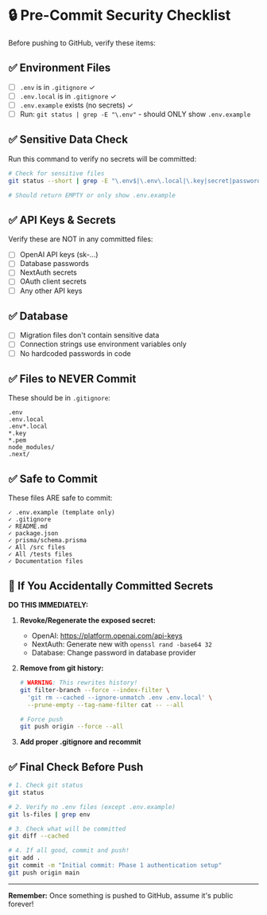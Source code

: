 # 🔒 Pre-Commit Security Checklist

Before pushing to GitHub, verify these items:

## ✅ Environment Files

- [ ] `.env` is in `.gitignore` ✓
- [ ] `.env.local` is in `.gitignore` ✓
- [ ] `.env.example` exists (no secrets) ✓
- [ ] Run: `git status | grep -E "\.env"` - should ONLY show `.env.example`

## ✅ Sensitive Data Check

Run this command to verify no secrets will be committed:

```bash
# Check for sensitive files
git status --short | grep -E "\.env$|\.env\.local|\.key|secret|password"

# Should return EMPTY or only show .env.example
```

## ✅ API Keys & Secrets

Verify these are NOT in any committed files:
- [ ] OpenAI API keys (sk-...)
- [ ] Database passwords
- [ ] NextAuth secrets
- [ ] OAuth client secrets
- [ ] Any other API keys

## ✅ Database

- [ ] Migration files don't contain sensitive data
- [ ] Connection strings use environment variables only
- [ ] No hardcoded passwords in code

## ✅ Files to NEVER Commit

These should be in `.gitignore`:
```
.env
.env.local
.env*.local
*.key
*.pem
node_modules/
.next/
```

## ✅ Safe to Commit

These files ARE safe to commit:
```
✓ .env.example (template only)
✓ .gitignore
✓ README.md
✓ package.json
✓ prisma/schema.prisma
✓ All /src files
✓ All /tests files
✓ Documentation files
```

## 🚨 If You Accidentally Committed Secrets

**DO THIS IMMEDIATELY:**

1. **Revoke/Regenerate the exposed secret:**
   - OpenAI: https://platform.openai.com/api-keys
   - NextAuth: Generate new with `openssl rand -base64 32`
   - Database: Change password in database provider

2. **Remove from git history:**
   ```bash
   # WARNING: This rewrites history!
   git filter-branch --force --index-filter \
     'git rm --cached --ignore-unmatch .env .env.local' \
     --prune-empty --tag-name-filter cat -- --all
   
   # Force push
   git push origin --force --all
   ```

3. **Add proper .gitignore and recommit**

## ✅ Final Check Before Push

```bash
# 1. Check git status
git status

# 2. Verify no .env files (except .env.example)
git ls-files | grep env

# 3. Check what will be committed
git diff --cached

# 4. If all good, commit and push!
git add .
git commit -m "Initial commit: Phase 1 authentication setup"
git push origin main
```

---

**Remember:** Once something is pushed to GitHub, assume it's public forever!
